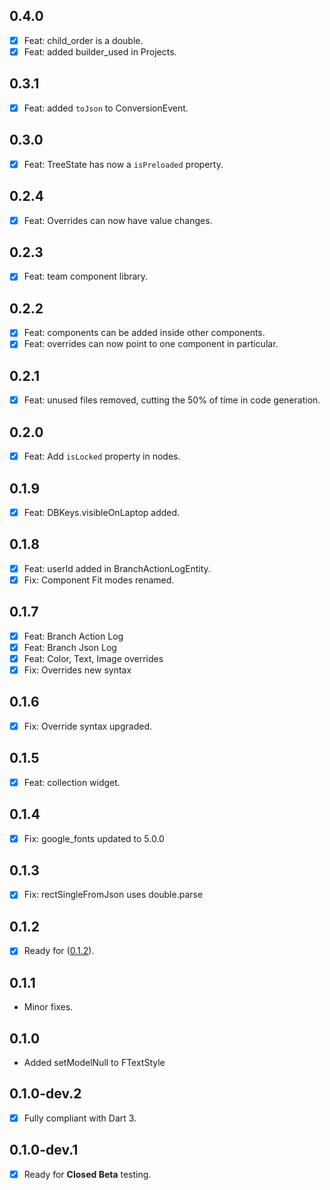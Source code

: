 ## 0.4.0

- [x] Feat: child_order is a double.
- [x] Feat: added builder_used in Projects.

## 0.3.1

- [x] Feat: added `toJson` to ConversionEvent.

## 0.3.0

- [x] Feat: TreeState has now a `isPreloaded` property.

## 0.2.4

- [x] Feat: Overrides can now have value changes.

## 0.2.3

- [x] Feat: team component library.

## 0.2.2

- [x] Feat: components can be added inside other components.
- [x] Feat: overrides can now point to one component in particular.

## 0.2.1

- [x] Feat: unused files removed, cutting the 50% of time in code generation.

## 0.2.0

- [x] Feat: Add `isLocked` property in nodes.

## 0.1.9

- [x] Feat: DBKeys.visibleOnLaptop added.

## 0.1.8

- [x] Feat: userId added in BranchActionLogEntity.
- [x] Fix: Component Fit modes renamed.

## 0.1.7

- [x] Feat: Branch Action Log
- [x] Feat: Branch Json Log
- [x] Feat: Color, Text, Image overrides
- [x] Fix: Overrides new syntax

## 0.1.6

- [x] Fix: Override syntax upgraded.

## 0.1.5

- [x] Feat: collection widget.

## 0.1.4

- [x] Fix: google_fonts updated to 5.0.0

## 0.1.3

- [x] Fix: rectSingleFromJson uses double.parse

## 0.1.2

- [x] Ready for ([0.1.2](https://github.com/buildwiththeta/buildwiththeta/releases/tag/0.1.2)).

## 0.1.1

- Minor fixes.

## 0.1.0

- Added setModelNull to FTextStyle

## 0.1.0-dev.2

- [x] Fully compliant with Dart 3.

## 0.1.0-dev.1

- [x] Ready for **Closed Beta** testing.